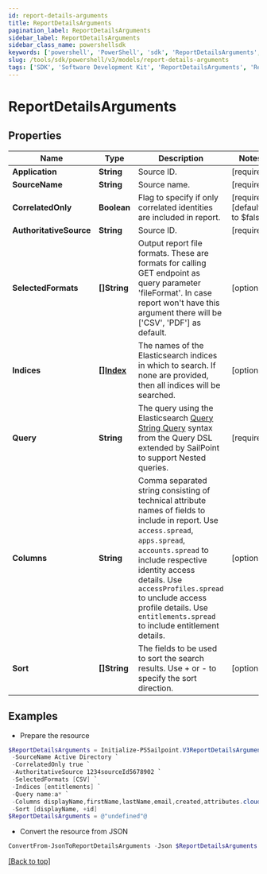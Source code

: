 ```yaml
---
id: report-details-arguments
title: ReportDetailsArguments
pagination_label: ReportDetailsArguments
sidebar_label: ReportDetailsArguments
sidebar_class_name: powershellsdk
keywords: ['powershell', 'PowerShell', 'sdk', 'ReportDetailsArguments', 'ReportDetailsArguments'] 
slug: /tools/sdk/powershell/v3/models/report-details-arguments
tags: ['SDK', 'Software Development Kit', 'ReportDetailsArguments', 'ReportDetailsArguments']
---
```



# ReportDetailsArguments

## Properties

Name | Type | Description | Notes
------------ | ------------- | ------------- | -------------
**Application** | **String** | Source ID. | [required]
**SourceName** | **String** | Source name. | [required]
**CorrelatedOnly** | **Boolean** | Flag to specify if only correlated identities are included in report. | [required][default to $false]
**AuthoritativeSource** | **String** | Source ID. | [required]
**SelectedFormats** | **[]String** | Output report file formats. These are formats for calling GET endpoint as query parameter 'fileFormat'.  In case report won't have this argument there will be ['CSV', 'PDF'] as default. | [optional] 
**Indices** | [**[]Index**](index) | The names of the Elasticsearch indices in which to search. If none are provided, then all indices will be searched. | [optional] 
**Query** | **String** | The query using the Elasticsearch [Query String Query](https://www.elastic.co/guide/en/elasticsearch/reference/5.2/query-dsl-query-string-query.html#query-string) syntax from the Query DSL extended by SailPoint to support Nested queries. | [required]
**Columns** | **String** | Comma separated string consisting of technical attribute names of fields to include in report.  Use `access.spread`, `apps.spread`, `accounts.spread` to include respective identity access details.  Use `accessProfiles.spread` to unclude access profile details.  Use `entitlements.spread` to include entitlement details.  | [optional] 
**Sort** | **[]String** | The fields to be used to sort the search results. Use + or - to specify the sort direction. | [optional] 

## Examples

- Prepare the resource
```powershell
$ReportDetailsArguments = Initialize-PSSailpoint.V3ReportDetailsArguments  -Application 2c9180897eSourceIde781782f705b9 `
 -SourceName Active Directory `
 -CorrelatedOnly true `
 -AuthoritativeSource 1234sourceId5678902 `
 -SelectedFormats [CSV] `
 -Indices [entitlements] `
 -Query name:a* `
 -Columns displayName,firstName,lastName,email,created,attributes.cloudLifecycleState `
 -Sort [displayName, +id]
$ReportDetailsArguments = @"undefined"@
```

- Convert the resource from JSON
```powershell
ConvertFrom-JsonToReportDetailsArguments -Json $ReportDetailsArguments
```


[[Back to top]](#) 

